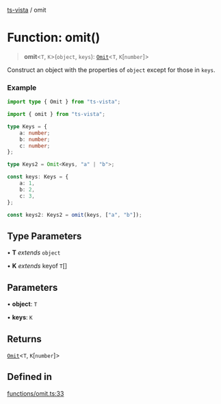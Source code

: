 [ts-vista](../README.md) / omit

# Function: omit()

> **omit**\<`T`, `K`\>(`object`, `keys`): [`Omit`](../type-aliases/Omit.md)\<`T`, `K`\[`number`\]\>

Construct an object with the properties of `object`
except for those in `keys`.

### Example

```ts
import type { Omit } from "ts-vista";

import { omit } from "ts-vista";

type Keys = {
    a: number;
    b: number;
    c: number;
};

type Keys2 = Omit<Keys, "a" | "b">;

const keys: Keys = {
    a: 1,
    b: 2,
    c: 3,
};

const keys2: Keys2 = omit(keys, ["a", "b"]);
```

## Type Parameters

• **T** *extends* `object`

• **K** *extends* keyof `T`[]

## Parameters

• **object**: `T`

• **keys**: `K`

## Returns

[`Omit`](../type-aliases/Omit.md)\<`T`, `K`\[`number`\]\>

## Defined in

[functions/omit.ts:33](https://github.com/alpheustangs/ts-vista/blob/c55ddd747aa287607cf84dd6de142b1ed1e2f70a/package/src/functions/omit.ts#L33)
